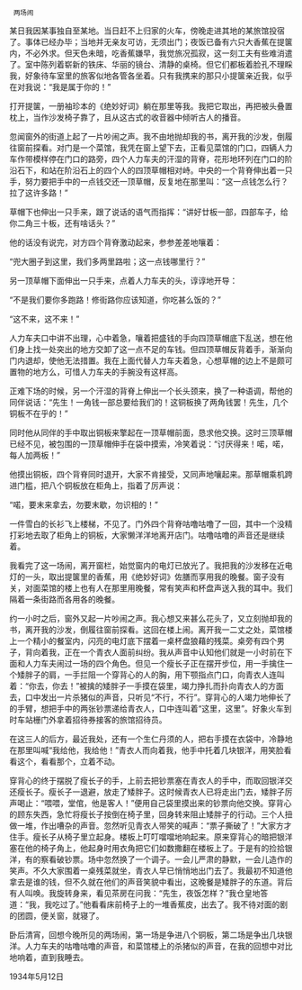      两场闹 

   某日我因某事独自至某地。当日赶不上归家的火车，傍晚走进其地的某旅馆投宿了。事体已经办毕；当地并无亲友可访，无须出门；夜饭已备有六只大香蕉在提箧内，不必外求。但天色未暗，吃香蕉嫌早，我觉旅况孤寂，这一刻工夫有些难消遣了。室中陈列着崭新的铁床、华丽的镜台、清静的桌椅。但它们都板着脸孔不理睬我，好象待车室里的旅客似地各管各坐着。只有我携来的那只小提箧亲近我，似乎在对我说：“我是属于你的！” 

   打开提箧，一册袖珍本的《绝妙好词》躺在那里等我。我把它取出，再把被头叠置枕上，当作沙发椅子靠了，且从这古式的收音器中倾听古人的播音。 

   忽闻窗外的街道上起了一片吵闹之声。我不由地抛却我的书，离开我的沙发，倒履往窗前探看。对门是一个菜馆，我凭在窗上望下去，正看见菜馆的门口，四辆人力车作带模样停在门口的路旁，四个人力车夫的汗湿的背脊，花形地环列在门口的阶沿石下，和站在阶沿石上的四个人的四顶草帽相对峙。中央的一个背脊伸出着一只手，努力要把手中的一点钱交还一顶草帽，反复地在那里叫：“这一点钱怎么行？拉了这许多路！” 

   草帽下也伸出一只手来，跟了说话的语气而指挥：“讲好廿板一部，四部车子，给你二角三十板，还有啥话头？” 

   他的话没有说完，对方四个背脊激动起来，参参差差地嚷着： 

   “兜大圈子到这里，我们多两里路啦；这一点钱哪里行？” 

   另一顶草帽下面伸出一只手来，点着人力车夫的头，谆谆地开导： 

   “不是我们要你多跑路！修街路你应该知道，你吃甚么饭的？” 

   “这不来，这不来！” 

   人力车夫口中讲不出理，心中着急，嚷着把盛钱的手向四顶草帽底下乱送，想在他们身上找一处突出的地方交卸了这一点不足的车钱。但四顶草帽反背着手，渐渐向门内退却，使他无法措置。我在上面代替人力车夫着急，心想草帽的边上不是颇可置物的地方么，可惜人力车夫的手腕没有这样高。 

   正难下场的时候，另一个汗湿的背脊上伸出一个长头颈来，换了一种语调，帮他的同伴说话：“先生！一角钱一部总要给我们的！这铜板换了两角钱罢！先生，几个铜板不在乎的！” 

   同时他从同伴的手中取出铜板来擎起在一顶草帽前面，恳求他交换。这时三顶草帽已经不见，被包围的一顶草帽伸手在袋中摸索，冷笑着说：“讨厌得来！喏，喏，每人加两板！” 

   他摸出铜板，四个背脊同时退开，大家不肯接受，又同声地嚷起来。那草帽乘机跨进门槛，把八个铜板放在柜角上，指着了厉声说： 

   “喏，要末来拿去，勿要末歇，勿识相的！” 

   一件雪白的长衫飞上楼梯，不见了。门外四个背脊咕噜咕噜了一回，其中一个没精打彩地去取了柜角上的铜板，大家懒洋洋地离开店门。咕噜咕噜的声音还是继续着。 

   我看完了这一场闹，离开窗栏，始觉窗内的电灯已放光了。我把我的沙发移在近电灯的一头，取出提箧里的香蕉，用《绝妙好词》佐膳而享用我的晚餐。窗子没有关，对面菜馆的楼上也有人在那里用晚餐，常有笑声和杯盘声送入我的耳中。我们隔着一条街路而各用各的晚餐。 

   约一小时之后，窗外又起一片吵闹之声。我心想又来甚么花头了，又立刻抛却我的书，离开我的沙发，倒履往窗前探看。这回在楼上闹。离开我一二丈之处，菜馆楼上一个精小的餐室内，闪亮的电灯底下摆着一桌杯盘狼藉的残菜。桌旁有四个男子，背向着我，正在一个青衣人面前纠纷。我从声音中认知他们就是一小时前在下面和人力车夫闹过一场的四个角色。但见一个瘦长子正在摆开步位，用一手擒住一个矮胖子的肩，一手拦阻一个穿背心的人的胸，用下颚指点门口，向青衣人连叫着：“你去，你去！”被擒的矮胖子一手摸在袋里，竭力挣扎而扑向青衣人的方面去，口中发出一片杀猪似的声音，只听见“不行，不行”。穿背心的人竭力地伸长了的手臂，想把手中的两张钞票递给青衣人，口中连叫着“这里，这里”。好象火车到时车站栅门外拿着招待券接客的旅馆招待员。 

   在这三人的后方，最近我处，还有一个生仁丹须的人，把右手摸在衣袋中，冷静地在那里叫喊“我给他，我给他！”青衣人而向着我，他手中托着几块银洋，用笑脸看看这个，看看那个，立着不动。 

   穿背心的终于摆脱了瘦长子的手，上前去把钞票塞在青衣人的手中，而取回银洋交还瘦长子。瘦长子一退避，放走了矮胖子。这时候青衣人已将走出门去，矮胖子厉声喝止：“喂喂，堂倌，他是客人！”便用自己袋里摸出来的钞票向他交换。穿背心的顾东失西，急忙将瘦长子按倒在椅子里，回身转来阻止矮胖子的行动。三个人扭做一堆，作出嘈杂的声音。忽然听见青衣人带笑的喊声：“票子撕破了！”大家方才住手。瘦长子从椅子里立起身。楼板上叮叮噹噹地响起来。原来穿背心的暗把银洋塞在他的椅子角上，他起身时用衣角把它们如数撒翻在楼板上了。于是有的捡拾银洋，有的察看破钞票。场中忽然换了一个调子。一会儿严肃的静默，一会儿造作的笑声。不久大家围着一桌残菜就坐，青衣人早已悄悄地出门去了。我最初不知道他拿去是谁的钱，但不久就在他们的声音笑貌中看出，这晚餐是矮胖子的东道。背后有人叫唤。我旋转身来，看见茶房在问我：“先生，夜饭怎样？”我仓皇地答道：“我，我吃过了。”他看看床前椅子上的一堆香蕉皮，出去了。我不待对面的剧的团圆，便关窗，就寝了。 

   卧后清宵，回想今晚所见的两场闹，第一场是争进八个铜板，第二场是争出几块银洋。人力车夫的咕噜咕噜的声音，和菜馆楼上的杀猪似的声音，在我的回想中对比地响着，直到我睡去。 

   1934年5月12日 


